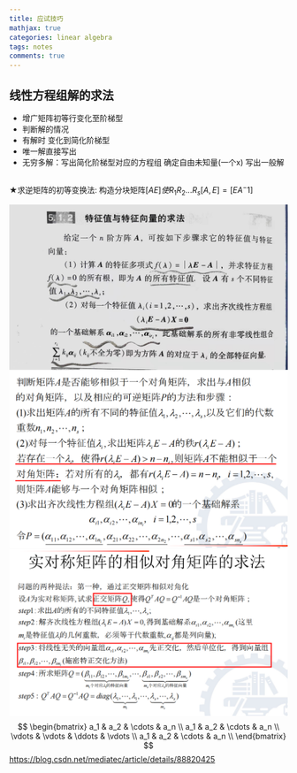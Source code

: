 ```yaml
---
title: 应试技巧
mathjax: true
categories: linear algebra
tags: notes
comments: true
---
```

## 线性方程组解的求法
* 增广矩阵初等行变化至阶梯型
* 判断解的情况
* 有解时 变化到简化阶梯型
* 唯一解直接写出
* 无穷多解：写出简化阶梯型对应的方程组 确定自由未知量(一个x) 写出一般解
  
##
★求逆矩阵的初等变换法: 构造分块矩阵$[A E]使R_1R_2...R_s[A,E]=[E A^-1]$

![](image/2021-12-16-11-00-59.png)
![](image/2021-12-18-23-25-48.png)
![](image/2021-12-19-12-27-26.png)
$$
\begin{bmatrix}
a_1 & a_2 & \cdots & a_n \\
a_1 & a_2 & \cdots & a_n \\
\vdots & \vdots & \ddots & \vdots \\
a_1 & a_2 & \cdots & a_n \\
\end{bmatrix}
$$ 
https://blog.csdn.net/mediatec/article/details/88820425